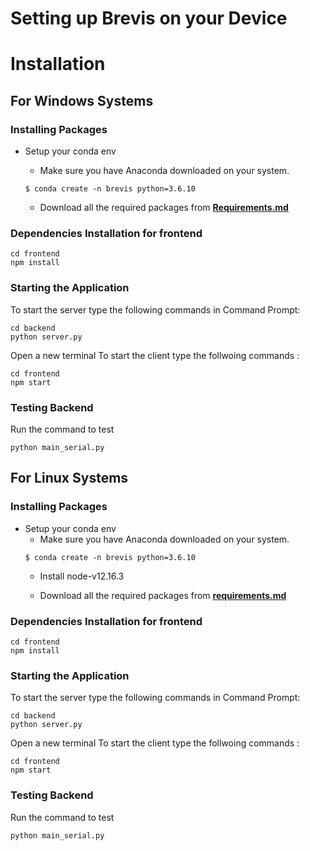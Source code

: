 Setting up Brevis on your Device
=========================================

# **Installation**

## For Windows Systems

### **Installing Packages**
- Setup your conda env
    - Make sure you have Anaconda downloaded on your system. 
    ```shell
    $ conda create -n brevis python=3.6.10 
    ```

    - Download all the required packages from [**Requirements.md**](https://github.com/rahulmakhija30/brevis/blob/master/requirements.md)

### **Dependencies Installation for frontend**
```shell
cd frontend
npm install
```

### **Starting the Application**

To start the server type the following  commands in Command Prompt:
```
cd backend
python server.py
```

Open a new terminal
To start the client type the follwoing commands :
```
cd frontend
npm start
```

### **Testing Backend**

Run the command to test

```
python main_serial.py
```
## For Linux Systems
### **Installing Packages**
- Setup your conda env
    - Make sure you have Anaconda downloaded on your system. 
    ```shell
    $ conda create -n brevis python=3.6.10 
    ```
    - Install node-v12.16.3

    - Download all the required packages from [**requirements.md**](https://github.com/rahulmakhija30/brevis/blob/master/requirements.md)

### **Dependencies Installation for frontend**
```shell
cd frontend
npm install
```
### **Starting the Application**

To start the server type the following  commands in Command Prompt:
```
cd backend
python server.py
```

Open a new terminal
To start the client type the follwoing commands :
```
cd frontend
npm start
```

### **Testing Backend**

Run the command to test

```
python main_serial.py
```
